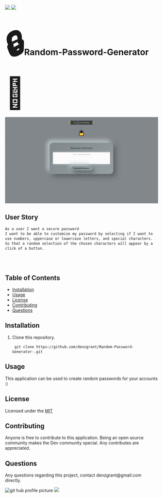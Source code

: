 <img src="https://img.shields.io/github/last-commit/denzgrant/Random-Password-Generator-"> <img src="https://img.shields.io/badge/-JavaScript-brightgreen">
<h1><span style='font-size:100px;'>&#128274;</span>Random-Password-Generator<span style='font-size:100px;'>&#128273;</span></h1>
<img src="/demo.gif" alt="demogif">  
 
 ## User Story
 ```
As a user I want a secure password
I want to be able to customize my password by selecting if I want to use numbers, uppercase or lowercase letters, and special characters.
So that a random selection of the chosen characters will appear by a click of a button.
  
```

 <br>
</p>
  <h2>Table of Contents</h2>
  <ul> 
   <li><a href="#Installation">Installation</a></li> 
   <li><a href="#Usage">Usage</a></li>   
   <li><a href="#License">License</a></li>   
   <li><a href="#Contributing">Contributing</a></li>   
   <li><a href="#Questions">Questions</a></li>                         
  </ul>
  <h2 id="Installation">Installation</h2>                         
  <p>
  <ol>
<li>Clone this repository.<pre><code> git <span class="hljs-keyword">clone</span> <span class="hljs-title">https://github.com/denzgrant/Random-Password-Generator-.git
</code></pre></li>
</ol>
  <h2 id="Usage">Usage</h2>
  <p>This application can be used to create random passwords for your accounts :) 
  <h2 id="License">License</h2>
  <p>Licensed under the <a href="./LICENSE">MIT</a></p>
  <h2 id="Contributing">Contributing</h2>
  <p>Anyone is free to contribute to this application. Being an open source community makes the Dev community special. Any contributes are appreciated. </p>
  <h2 id="Questions">Questions</h2>
  <p style="strong">Any questions regarding this project, contact denzgrant@gmail.com directly.</p> 
  <img src="https://avatars.githubusercontent.com/u/58059554?" alt="git hub profile picture" height="225" width="250">
  
  <img src="https://img.shields.io/github/followers/denzgrant?label=follow&style=social">
  
